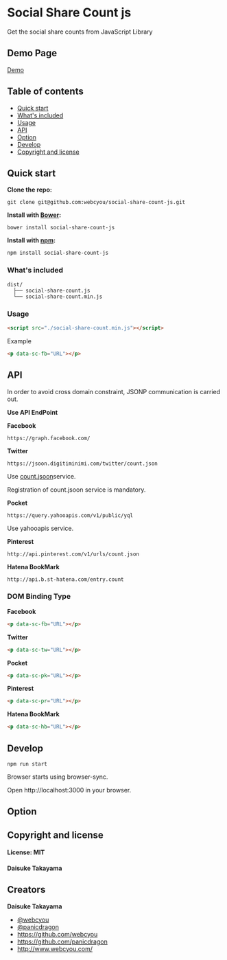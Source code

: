 # Social Share Count js
Get the social share counts from JavaScript Library

## Demo Page
[Demo](https://webcyou.github.io/social-share-count-js/)

## Table of contents

* [Quick start](#quick-start)
* [What's included](#What's-included)
* [Usage](#Usage)
* [API](#api)
* [Option](#Option)
* [Develop](#Develop)
* [Copyright and license](#copyright-and-license)

## Quick start

**Clone the repo:**
```
git clone git@github.com:webcyou/social-share-count-js.git
```

**Install with [Bower](http://bower.io):**
```
bower install social-share-count-js
```

**Install with [npm](https://www.npmjs.com):**
```
npm install social-share-count-js
```
### What's included

```
dist/
  ├── social-share-count.js
  └── social-share-count.min.js
```

### Usage

```html
<script src="./social-share-count.min.js"></script>
```

Example

```html
<p data-sc-fb="URL"></p>
```


## API
In order to avoid cross domain constraint, JSONP communication is carried out.

**Use API EndPoint**

**Facebook**
```
https://graph.facebook.com/
```

**Twitter**
```
https://jsoon.digitiminimi.com/twitter/count.json
```
Use [count.jsoon](https://jsoon.digitiminimi.com/)service.

Registration of count.jsoon service is mandatory.


**Pocket**

```
https://query.yahooapis.com/v1/public/yql
```
Use yahooapis service.

**Pinterest**

```
http://api.pinterest.com/v1/urls/count.json
```

**Hatena BookMark**
```
http://api.b.st-hatena.com/entry.count
```


### DOM Binding Type

**Facebook**

```html
<p data-sc-fb="URL"></p>
```

**Twitter**

```html
<p data-sc-tw="URL"></p>
```

**Pocket**

```html
<p data-sc-pk="URL"></p>
```

**Pinterest**

```html
<p data-sc-pr="URL"></p>
```

**Hatena BookMark**

```html
<p data-sc-hb="URL"></p>
```

## Develop

```
npm run start
```
Browser starts using browser-sync.

Open http://localhost:3000 in your browser.

## Option



## Copyright and license

#### License: MIT
#### Daisuke Takayama

## Creators

**Daisuke Takayama**
* [@webcyou](https://twitter.com/webcyou)
* [@panicdragon](https://twitter.com/panicdragon)
* <https://github.com/webcyou>
* <https://github.com/panicdragon>
* <http://www.webcyou.com/>
